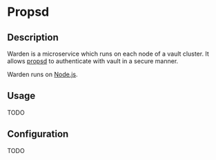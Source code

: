 # Propsd

## Description

Warden is a microservice which runs on each node of a vault cluster. It allows [propsd][] to authenticate with vault in a secure manner.

Warden runs on [Node.js][].

## Usage

TODO

## Configuration

TODO



[Node.js]: https://nodejs.org/en/
[propsd]: https://github.com/rapid7/propsd

